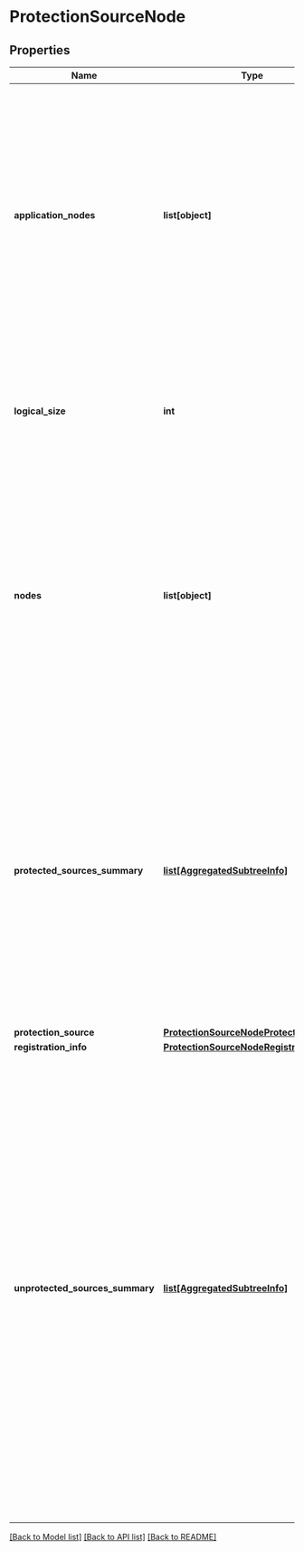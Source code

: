 # ProtectionSourceNode

## Properties
Name | Type | Description | Notes
------------ | ------------- | ------------- | -------------
**application_nodes** | **list[object]** | Specifies the child subtree used to store additional application-level Objects. Different environments use the subtree to store application-level information. For example for SQL Server, this subtree stores the SQL Server instances running on a VM. | [optional] 
**logical_size** | **int** | Specifies the logical size of the data in bytes for the Object on this node. Presence of this field indicates this node is a leaf node. | [optional] 
**nodes** | **list[object]** | Specifies children of the current node in the Protection Sources hierarchy. When representing Objects in memory, the entire Object subtree hierarchy is represented. You can use this subtree to navigate down the Object hierarchy. | [optional] 
**protected_sources_summary** | [**list[AggregatedSubtreeInfo]**](AggregatedSubtreeInfo.md) | Specifies aggregated information about all the child Objects of this node that are currently protected by a Protection Job. There is one entry for each environment that is being backed up. The aggregated information for the Object hierarchy&#39;s environment will be available at the 0th index of the vector. | [optional] 
**protection_source** | [**ProtectionSourceNodeProtectionSource**](ProtectionSourceNodeProtectionSource.md) |  | [optional] 
**registration_info** | [**ProtectionSourceNodeRegistrationInfo**](ProtectionSourceNodeRegistrationInfo.md) |  | [optional] 
**unprotected_sources_summary** | [**list[AggregatedSubtreeInfo]**](AggregatedSubtreeInfo.md) | Specifies aggregated information about all the child Objects of this node that are not protected by any Protection Jobs. The aggregated information for the Objects hierarchy&#39;s environment will be available at the 0th index of the vector. NOTE: This list includes Objects that were protected at some point in the past but are no longer actively protected. Snapshots containing these Objects may even exist on the Cohesity Cluster and be available to recover from. | [optional] 

[[Back to Model list]](../README.md#documentation-for-models) [[Back to API list]](../README.md#documentation-for-api-endpoints) [[Back to README]](../README.md)


